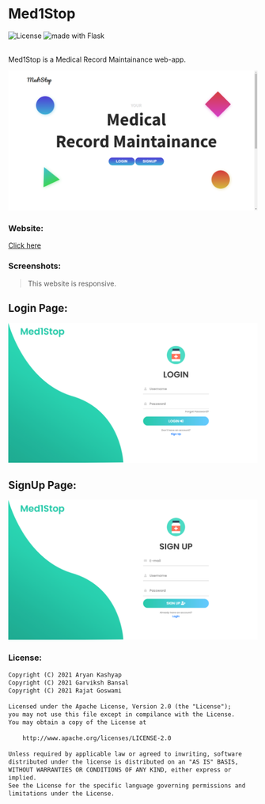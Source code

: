 # Med1Stop

![License](https://img.shields.io/badge/License-Apache-brightgreen)
<img src="https://img.shields.io/badge/Made%20with-Flask-blue.svg" alt="made with Flask">

<br>
Med1Stop is a Medical Record Maintainance web-app.

![dev](/screenshots/made.png)

<h3>Website:</h3>
<a href="https://connex.pythonanywhere.com/">Click here</a>

<h3>Screenshots:</h3>

> This website is responsive.

<h2>Login Page:</h2>

![login](/screenshots/login.png)

<h2>SignUp Page:</h2>

![signup](/screenshots/signup.png)

<h3>License:</h3>

```
Copyright (C) 2021 Aryan Kashyap
Copyright (C) 2021 Garviksh Bansal
Copyright (C) 2021 Rajat Goswami

Licensed under the Apache License, Version 2.0 (the "License");
you may not use this file except in compilance with the License.
You may obtain a copy of the License at

	http://www.apache.org/licenses/LICENSE-2.0

Unless required by applicable law or agreed to inwriting, software
distributed under the license is distributed on an "AS IS" BASIS,
WITHOUT WARRANTIES OR CONDITIONS OF ANY KIND, either express or implied.
See the License for the specific language governing permissions and
limitations under the License.
```
